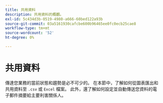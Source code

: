 ```yaml
---
title: 共用資料
description: 共用資料的概觀。
exl-id: 5c434d3b-0519-4980-a666-60bed122a93b
source-git-commit: 03a5161930cafcbe600b96465ee0fc0ecb25cae8
workflow-type: tm+mt
source-wordcount: '52'
ht-degree: 0%

---
```


# 共用資料

傳達您業務的當前狀態和趨勢是必不可少的。 在本節中，了解如何從圖表匯出和共用資料至 `.csv` 或 `Excel` 檔案。 此外，還了解如何設定並自動傳送您資料的電子郵件摘要給主要利害關係人。
